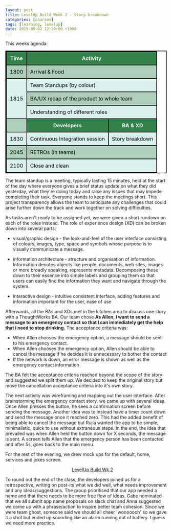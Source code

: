 ```yaml
---
layout: post
title: LevelUp Build Week 2 - Story breakdown
categories: [courses]
tags: [learning, levelup]
date: 2015-09-02 12:30:00 +1000
---
```

<style>

table{
	margin: 0 auto;
    border-collapse: collapse;
    border-spacing: 0;
    border:2px solid #000000;
}

th{
    background: #33824c;
    color: white;
}

th, td{
    border:2px solid #000000;
    padding: 10px;
}

td{
	color: black;
}

tr:nth-child(even){
	background: #afceb8;
}

tr:nth-child(odd){
	background: #daf0ed;
}

</style>
This weeks agenda:

<table>
	<tr><th><b>Time</b></th><th colspan="2"><b>Activity</b></th></tr>
	<tr><td>1800</td><td colspan="2">Arrival & Food</td></tr>
	<tr><td rowspan="3">1815</td><td colspan="2">Team Standups (by colour)</td></tr>
	<tr><td colspan="2">BA/UX recap of the product to whole team</td></tr>
	<tr><td colspan="2">Understanding of different roles</td></tr>
	<tr><td></td><th>Developers</th><th>BA & XD</th></tr>
	<tr><td>1830</td><td>Continuous Integration session</td><td>Story breakdown</td></tr>
	<tr><td>2045</td><td colspan="2">RETROs (in teams)</td></tr>
	<tr><td>2100</td><td colspan="2">Close and clean</td></tr>
</table>

The team standup is a meeting, typically lasting 15 minutes, held at the start of the day where everyone gives a brief status update on what they did yesterday, what they're doing today and raise any issues that may impede completing their task.  Everyone stands to keep the meetings short.  This project transparency allows the team to anticipate any challenges that could arise further down the track and work together on solving difficulties.  

As tasks aren't ready to be assigned yet, we were given a short rundown on each of the roles instead.  The role of experience design (XD) can be broken down into several parts:

* visual/graphic design - the look-and-feel of the user interface consisting of colours, images, type, space and symbols whose purpose is to visually communicate a message.

* information architecture - structure and organisation of information.  Information denotes objects like people, documents, web sites, images or more broadly speaking, represents metadata.  Decomposing these down to their essence into simple labels and grouping them so that users can easily find the information they want and navigate through the system. 

* interactive design - intuitive consistent interface, adding features and information important for the user, ease of use

Afterwards, all the BAs and XDs met in the kitchen area to discuss one story with a ThoughtWorks BA.  Our team chose **As Allen, I want to send a message to an emergency contact so that I can immediately get the help that I need to stop drinking.**  The acceptance criteria was:

* When Allen chooses the emergency option, a message should be sent to his emergency contact.  
* When Allen chooses the emergency option, Allen should be able to cancel the message if he decides it is unnecessary to bother the contact
* If the network is down, an error message is shown as well as the emergency contact information

The BA felt the acceptance criteria reached beyond the scope of the story and suggested we split them up.  We decided to keep the original story but move the cancellation acceptance criteria into it's own story.

The next activity was wireframing and mapping out the user interface.  After brainstorming the emergency contact story, we came up with several ideas.  Once Allen presses the button, he sees a confirmation screen before sending the message.  Another idea was to instead have a timer count down and send the message once it reached zero.  This had the added benefit of being able to cancel the message but Rujia wanted the app to be simple, minimalistic, quick to use without extraneous steps.  In the end, the idea that prevailed was when Allen held the button down for X seconds, the message is sent. A screen tells Allen that the emergency person has been contacted and after 5s, goes back to the main menu.  

For the rest of the evening, we drew mock ups for the default, home, services and jokes screen. 

<div style="text-align:center; width:100%"><blockquote class="imgur-embed-pub" lang="en" data-id="a/62Zxz"><a href="//imgur.com/a/62Zxz">LevelUp Build Wk 2</a></blockquote><script async src="//s.imgur.com/min/embed.js" charset="utf-8"></script></div>

To round out the end of the class, the developers joined us for a retrospective, writing on post-its what we did well, what needs improvement and any ideas/suggestions.  The group prioritised that our app needed a name and that there needs to be more free flow of ideas.  Gabe nominated that we all submit app name proposals on slack chat and Anna suggested we come up with a phrase/action to inspire better team cohesion.  Since we were team ghost, someone said we should all cheer 'wooooooh' so we gave it a shot but ended up sounding like an alarm running out of battery.  I guess we need more practice.

